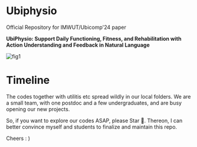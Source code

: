 # Ubiphysio
Official Repository for IMWUT/Ubicomp'24 paper

**UbiPhysio: Support Daily Functioning, Fitness, and Rehabilitation with Action Understanding and Feedback in Natural Language**

![fig1](https://github.com/Mvrjustid/ubiphysio/assets/14902853/bc8c644a-7fc3-4b10-b355-fa000d3ce8a3)

# Timeline
The codes together with utilitis etc spread wildly in our local folders. We are a small team, with one postdoc and a few undergraduates, and are busy opening our new projects.

So, if you want to explore our codes ASAP, please Star 🌟. Thereon, I can better convince myself and students to finalize and maintain this repo.

Cheers : )
